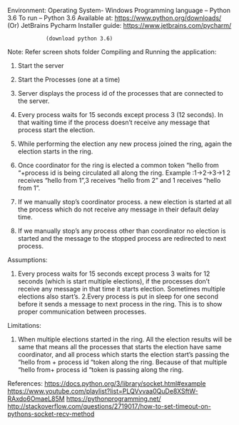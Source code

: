 Environment:
Operating System- Windows
Programming language – Python 3.6
To run – Python 3.6 
Available at: https://www.python.org/downloads/
		(Or)
JetBrains  Pycharm Installer guide: https://www.jetbrains.com/pycharm/

				(download python 3.6)
Note: Refer screen shots folder
Compiling and Running the application:
1.	Start the server
2.	Start the Processes (one at a time)
3.	Server displays the process id of the processes that are connected to the server.
4.	Every process waits for 15 seconds except process 3 (12 seconds). In that waiting time if the process doesn’t receive any message that process start the election.
5.	While performing the election any new process joined the ring, again the election starts in the ring.
6.	Once coordinator for the ring is elected a common token “hello from “+process id is being circulated all along the ring.
Example :1->2->3->1
2 receives “hello from 1”,3 receives “hello from 2” and 1 receives “hello from 1”.

7.	If we manually stop’s coordinator process. a new election is started at all the process which do not receive any message in their default delay time.
8.	If we manually stop’s any process other than coordinator no election is started and the message to the stopped process are redirected to next process.


Assumptions:
1. Every process waits for 15 seconds except process 3 waits for 12 seconds (which is start multiple elections), if the processes don’t receive any message in that time it starts election. Sometimes multiple elections also start’s.
2.Every process is put in sleep for one second before it sends a message to next process in the ring. This is to show proper communication between processes.  

Limitations:
1.	When multiple elections started in the ring. All the election results will be same that means all the processes that starts the election have same coordinator, and all process which starts the election start’s passing the “hello from + process id “token along the ring. Because of that multiple “hello from+ process id “token is passing along the ring.

References:
https://docs.python.org/3/library/socket.html#example
https://www.youtube.com/playlist?list=PLQVvvaa0QuDe8XSftW-RAxdo6OmaeL85M
https://pythonprogramming.net/
http://stackoverflow.com/questions/2719017/how-to-set-timeout-on-pythons-socket-recv-method

